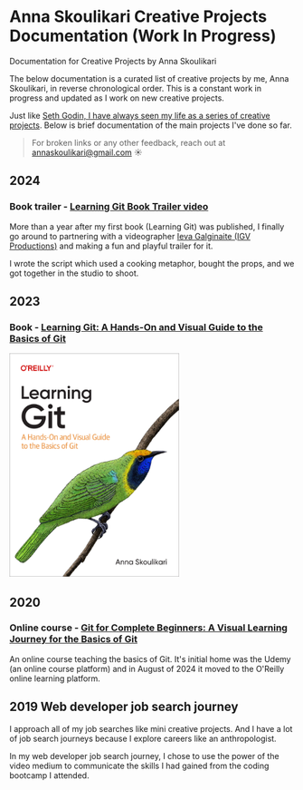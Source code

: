 # Anna Skoulikari Creative Projects Documentation (Work In Progress)
Documentation for Creative Projects by Anna Skoulikari 

The below documentation is a curated list of creative projects by me, Anna Skoulikari, in reverse chronological order. This is a constant work in progress and updated as I work on new creative projects. 

Just like [Seth Godin, I have always seen my life as a series of creative projects](https://seths.blog/2014/07/thirty-years-of-projects/). Below is brief documentation of the main projects I've done so far. 

> For broken links or any other feedback, reach out at annaskoulikari@gmail.com ☀️


## 2024 

### Book trailer - [Learning Git Book Trailer video](https://www.youtube.com/watch?v=GAbERXgwzwU)

More than a year after my first book (Learning Git) was published, I finally go around to partnering with a videographer [Ieva Galginaite (IGV Productions)](https://www.igvproductions.com/) and making a fun and playful trailer for it. 

I wrote the script which used a cooking metaphor, bought the props, and we got together in the studio to shoot.

## 2023 

### Book - [Learning Git: A Hands-On and Visual Guide to the Basics of Git](https://www.amazon.com/Learning-Git-Hands-Visual-Basics/dp/1098133919) 

<img src="./images/2023_03_10_learning_git_cover.jpg" alt="Cover of Learning Git: A Hands-On and Visual Guide to the Basics of Git" width="300"/>

## 2020 

### Online course - [Git for Complete Beginners: A Visual Learning Journey for the Basics of Git](https://learning.oreilly.com/course/git-for-complete/0642572059965/)

An online course teaching the basics of Git. It's initial home was the Udemy (an online course platform) and in August of 2024 it moved to the O'Reilly online learning platform. 

## 2019 Web developer job search journey 

I approach all of my job searches like mini creative projects. And I have a lot of job search journeys because I explore careers like an anthropologist. 

In my web developer job search journey, I chose to use the power of the video medium to communicate the skills I had gained from the coding bootcamp I attended. 